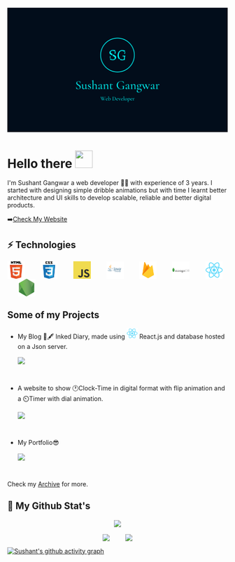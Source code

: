 [![Header](https://raw.githubusercontent.com/sushantgwr87/sushantgwr87/main/readme_header.png "Header")](https://sushantgangwar.netlify.app/)

# Hello there <img src="https://media.giphy.com/media/gM5qFksULw54NMWyry/giphy.gif" width="40" height="40" />

I'm Sushant Gangwar a web developer 🧑‍💻 with experience of 3 years. I started with designing simple dribble animations but with time I learnt better architecture and UI skills to develop scalable, reliable and better digital products.

➡️[Check My Website](https://sushantgangwar.netlify.app/)

## ⚡ Technologies

<p align="left">
    <img src="https://raw.githubusercontent.com/github/explore/80688e429a7d4ef2fca1e82350fe8e3517d3494d/topics/html/html.png" alt="HTML" height="40" style="vertical-align:top;">
    &nbsp; &nbsp; &nbsp; &nbsp; 
    <img src="https://raw.githubusercontent.com/github/explore/80688e429a7d4ef2fca1e82350fe8e3517d3494d/topics/css/css.png" alt="CSS" height="40" style="vertical-align:top;">
    &nbsp; &nbsp; &nbsp; &nbsp; 
    <img src="https://raw.githubusercontent.com/github/explore/80688e429a7d4ef2fca1e82350fe8e3517d3494d/topics/javascript/javascript.png" alt="Javascript" height="40" style="vertical-align:top;">
    &nbsp; &nbsp; &nbsp; &nbsp; 
    <img src="https://raw.githubusercontent.com/github/explore/80688e429a7d4ef2fca1e82350fe8e3517d3494d/topics/java/java.png" alt="Java" height="40" style="vertical-align:top;">
    &nbsp; &nbsp; &nbsp; &nbsp; 
    <img src="https://raw.githubusercontent.com/github/explore/80688e429a7d4ef2fca1e82350fe8e3517d3494d/topics/firebase/firebase.png" alt="Firebase" height="40" style="vertical-align:top;">
    &nbsp; &nbsp; &nbsp; &nbsp; 
    <img src="https://raw.githubusercontent.com/github/explore/80688e429a7d4ef2fca1e82350fe8e3517d3494d/topics/mongodb/mongodb.png" alt="Mongodb" height="40" style="vertical-align:top;">
    &nbsp; &nbsp; &nbsp; &nbsp; 
    <img src="https://raw.githubusercontent.com/devicons/devicon/master/icons/react/react-original.svg" alt="React" width="40" height="40" style="vertical-align:top;"/>
    &nbsp; &nbsp; &nbsp; &nbsp; 
    <img src="https://raw.githubusercontent.com/github/explore/80688e429a7d4ef2fca1e82350fe8e3517d3494d/topics/nodejs/nodejs.png" alt="Nodejs" height="40" style="vertical-align:top;">
</p>

<!-- ![JavaScript](https://img.shields.io/badge/-JavaScript-141414?style=flat-square&logo=javascript)
![Nodejs](https://img.shields.io/badge/-Nodejs-202020?style=flat-square&logo=Node.js)
![HTML5](https://img.shields.io/badge/-HTML5-E34F26?style=flat-square&logo=html5&logoColor=white)
![CSS3](https://img.shields.io/badge/-CSS3-1572B6?style=flat-square&logo=css3)
![Reactjs](https://img.shields.io/badge/-Reactjs-141414?style=flat-square&logo=react)
![MongoDB](https://img.shields.io/badge/-MongoDB-202020?style=flat-square&logo=mongodb)
![Git](https://img.shields.io/badge/-Git-black?style=flat-square&logo=git)
![GitHub](https://img.shields.io/badge/-GitHub-181717?style=flat-square&logo=github) -->

<!-- &nbsp; &nbsp; &nbsp; &nbsp; &nbsp; &nbsp; &nbsp; &nbsp; &nbsp; &nbsp;  -->

## Some of my Projects

- My Blog 📜🖋️ Inked Diary, made using <img src="https://raw.githubusercontent.com/devicons/devicon/master/icons/react/react-original.svg" alt="react" width="25" height="25" /> React.js and database hosted on a Json server.

  <a href="https://github.com/sushantgwr87/Inked-Diary">
    <img align="center" src="https://github-readme-stats.vercel.app/api/pin/?username=sushantgwr87&repo=Inked-Diary&theme=algolia" />
  </a>
&nbsp; &nbsp; &nbsp; &nbsp; &nbsp; &nbsp; &nbsp; &nbsp; &nbsp; &nbsp; 

- A website to show 🕐Clock-Time in digital format with flip animation and a ⏲️Timer with dial animation.

  <a href="https://github.com/sushantgwr87/Clock-Timer">
    <img align="center" src="https://github-readme-stats.vercel.app/api/pin/?username=sushantgwr87&repo=Clock-Timer&theme=algolia" />
  </a>

&nbsp; &nbsp; &nbsp; &nbsp; &nbsp; &nbsp; &nbsp; &nbsp; &nbsp; &nbsp; 

- My Portfolio😎

  <a href="https://github.com/sushantgwr87/portfolio">
    <img align="center" src="https://github-readme-stats.vercel.app/api/pin/?username=sushantgwr87&repo=portfolio&theme=algolia" />
  </a>

&nbsp; &nbsp; &nbsp; &nbsp; &nbsp; &nbsp; &nbsp; &nbsp; &nbsp; &nbsp;

Check my [Archive](https://github.com/sushantgwr87?tab=repositories) for more.


## 🚀 My Github Stat's

<p align="center">
    <img align="center" margin="20px" src="https://readme-streak-stats.herokuapp.com/?user=sushantgwr87&theme=algolia" />
</p>

<p align="center">
  <img align="center" margin="20px" src="https://github-readme-stats.vercel.app/api/top-langs/?username=sushantgwr87&layout=compact&theme=algolia" />
  &nbsp; &nbsp; &nbsp; &nbsp; 
  <img align="center" src="https://github-readme-stats.vercel.app/api?username=sushantgwr87&hide_title=true&show_icons=true&include_all_commits=true&count_private=true&line_height=30&theme=algolia" />
</p>

[![Sushant's github activity graph](https://activity-graph.herokuapp.com/graph?username=sushantgwr87&theme=react-dark)](https://github.com/sushantgwr87)
